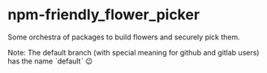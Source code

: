 # npm-friendly_flower_picker
Some orchestra of packages to build flowers and securely pick them.

Note: The default branch (with special meaning for github and gitlab users) has the name ˋdefaultˋ :wink:
